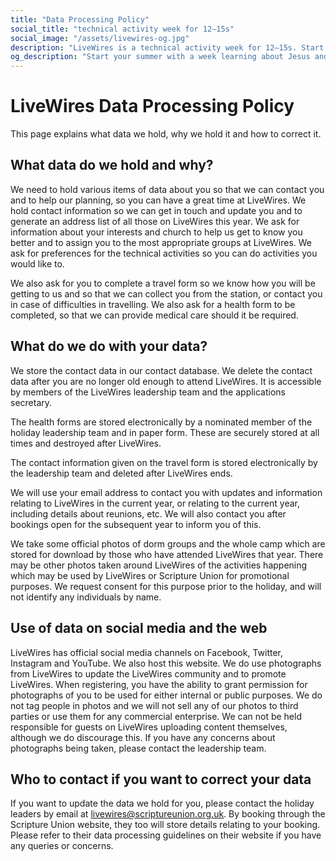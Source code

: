 ```yaml
---
title: "Data Processing Policy"
social_title: "technical activity week for 12–15s"
social_image: "/assets/livewires-og.jpg"
description: "LiveWires is a technical activity week for 12–15s. Start your summer learning about Jesus and technology."
og_description: "Start your summer with a week learning about Jesus and technology."
---
```



# LiveWires Data Processing Policy

This page explains what data we hold, why we hold it and how to correct it.

## What data do we hold and why?

We need to hold various items of data about you so that we can contact you and to help our planning, so you can have a great time at LiveWires. We hold contact information so we can get in touch and update you and to generate an address list of all those on LiveWires this year. We ask for information about your interests and church to help us get to know you better and to assign you to the most appropriate groups at LiveWires. We ask for preferences for the technical activities so you can do activities you would like to.

We also ask for you to complete a travel form so we know how you will be getting to us and so that we can collect you from the station, or contact you in case of difficulties in travelling. We also ask for a health form to be completed, so that we can provide medical care should it be required.

## What do we do with your data?

We store the contact data in our contact database. We delete the contact data after you are no longer old enough to attend LiveWires. It is accessible by members of the LiveWires leadership team and the applications secretary.

The health forms are stored electronically by a nominated member of the holiday leadership team and in paper form. These are securely stored at all times and destroyed after LiveWires.

The contact information given on the travel form is stored electronically by the leadership team and deleted after LiveWires ends.

We will use your email address to contact you with updates and information relating to LiveWires in the current year, or relating to the current year, including details about reunions, etc. We will also contact you after bookings open for the subsequent year to inform you of this.

We take some official photos of dorm groups and the whole camp which are stored for download by those who have attended LiveWires that year. There may be other photos taken around LiveWires of the activities happening which may be used by LiveWires or Scripture Union for promotional purposes. We request consent for this purpose prior to the holiday, and will not identify any individuals by name.

## Use of data on social media and the web

LiveWires has official social media channels on Facebook, Twitter, Instagram and YouTube. We also host this website. We do use photographs from LiveWires to update the LiveWires community and to promote LiveWires. When registering, you have the ability to grant permission for photographs of you to be used for either internal or public purposes. We do not tag people in photos and we will not sell any of our photos to third parties or use them for any commercial enterprise. We can not be held responsible for guests on LiveWires uploading content themselves, although we do discourage this. If you have any concerns about photographs being taken, please contact the leadership team.

## Who to contact if you want to correct your data

If you want to update the data we hold for you, please contact the holiday leaders by email at <a href="&#109;&#97;&#105;&#108;&#116;&#111;&#58;&#108;&#105;&#118;&#101;&#119;&#105;&#114;&#101;&#115;&#64;&#115;&#99;&#114;&#105;&#112;&#116;&#117;&#114;&#101;&#117;&#110;&#105;&#111;&#110;&#46;&#111;&#114;&#103;&#46;&#117;&#107;">&#108;&#105;&#118;&#101;&#119;&#105;&#114;&#101;&#115;&#64;&#115;&#99;&#114;&#105;&#112;&#116;&#117;&#114;&#101;&#117;&#110;&#105;&#111;&#110;&#46;&#111;&#114;&#103;&#46;&#117;&#107;</a>. By booking through the Scripture Union website, they too will store details relating to your booking. Please refer to their data processing guidelines on their website if you have any queries or concerns.
